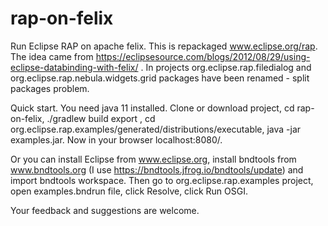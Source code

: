 # rap-on-felix
Run Eclipse RAP on apache felix.
This is repackaged www.eclipse.org/rap. The idea came from https://eclipsesource.com/blogs/2012/08/29/using-eclipse-databinding-with-felix/ .
In projects org.eclipse.rap.filedialog and org.eclipse.rap.nebula.widgets.grid packages have been renamed - split packages problem.

Quick start.
You need java 11 installed.
Clone or download project, cd rap-on-felix, ./gradlew build export , cd org.eclipse.rap.examples/generated/distributions/executable, java -jar examples.jar. Now in your browser localhost:8080/.

Or you can install Eclipse from www.eclipse.org, install bndtools from www.bndtools.org (I use https://bndtools.jfrog.io/bndtools/update) and import bndtools workspace. Then go to org.eclipse.rap.examples project, open examples.bndrun file, click Resolve, click Run OSGI.

Your feedback and suggestions are welcome.

